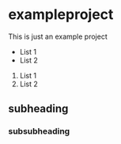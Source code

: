 # exampleproject

This is just an example project

- List 1
- List 2

1. List 1
2. List 2

## subheading

### subsubheading
